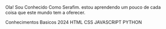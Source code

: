 Ola! Sou Conhecido Como Serafim.
estou aprendendo um pouco de cada coisa que este mundo tem a oferecer.

Conhecimentos Basicos 2024
HTML
CSS
JAVASCRIPT
PYTHON
